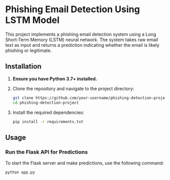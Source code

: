 # Phishing Email Detection Using LSTM Model

This project implements a phishing email detection system using a Long Short-Term Memory (LSTM) neural network. The system takes raw email text as input and returns a prediction indicating whether the email is likely phishing or legitimate.

## Installation

1. **Ensure you have Python 3.7+ installed.**
2. Clone the repository and navigate to the project directory:

    ```bash
    git clone https://github.com/your-username/phishing-detection-project.git
    cd phishing-detection-project
    ```

3. Install the required dependencies:

    ```bash
    pip install -r requirements.txt
    ```

## Usage

### Run the Flask API for Predictions

To start the Flask server and make predictions, use the following command:

```bash
python app.py


